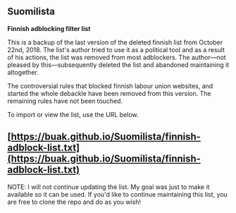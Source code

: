 ## Suomilista

**Finnish adblocking filter list**

This is a backup of the last version of the deleted finnish list from October 22nd, 2018.
The list's author tried to use it as a political tool and as a result of his actions, the list was removed from most adblockers. The author—not pleased by this—subsequently deleted the list and abandoned maintaining it altogether.

The controversial rules that blocked finnish labour union websites, and started the whole debackle have been removed from this version. The remaining rules have not been touched.

To import or view the list, use the URL below.

## **[https://buak.github.io/Suomilista/finnish-adblock-list.txt](https://buak.github.io/Suomilista/finnish-adblock-list.txt)**

NOTE: I will not continue updating the list. My goal was just to make it available so it can be used. If you'd like to continue maintaining this list, you are free to clone the repo and do as you wish!
